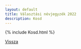 ```yaml
---
layout: default
title: Választási névjegyzék 2022
description: Kosd
---
```


{% include Kosd.html %}

[Vissza](./)